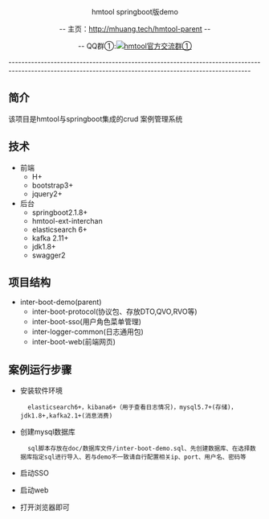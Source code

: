 <p align="center">
hmtool springboot版demo
</p>
<p align="center">
-- 主页：<a href="http://mhuang.tech/hmtool-parent">http://mhuang.tech/hmtool-parent</a>  --
</p>
<p align="center">
    -- QQ群①:<a target="_blank" href="//shang.qq.com/wpa/qunwpa?idkey=6703688b236038908f6c89b732758d00104b336a3a97bb511048d6fdc674ca01"><img border="0" src="//pub.idqqimg.com/wpa/images/group.png" alt="hmtool官方交流群①" title="hmtool官方交流群①"></a>
</p>
---------------------------------------------------------------------------------------------------------------------------------------------------------

## 简介
该项目是hmtool与springboot集成的crud 案例管理系统
## 技术
- 前端
    + H+
    + bootstrap3+
    + jquery2+
- 后台
    + springboot2.1.8+
    + hmtool-ext-interchan 
    + elasticsearch 6+
    + kafka 2.11+
    + jdk1.8+
    + swagger2
    
## 项目结构
- inter-boot-demo(parent)
    + inter-boot-protocol(协议包、存放DTO,QVO,RVO等)
    + inter-boot-sso(用户角色菜单管理)
    + inter-logger-common(日志通用包)
    + inter-boot-web(前端网页)
    
## 案例运行步骤
- 安装软件环境

        elasticsearch6+，kibana6+（用于查看日志情况)，mysql5.7+(存储)，jdk1.8+,kafka2.1+(消息消费)
- 创建mysql数据库
        
        sql脚本存放在doc/数据库文件/inter-boot-demo.sql、先创建数据库、在选择数据库指定sql进行导入、若与demo不一致请自行配置相关ip、port、用户名、密码等
- 启动SSO
- 启动web
- 打开浏览器即可